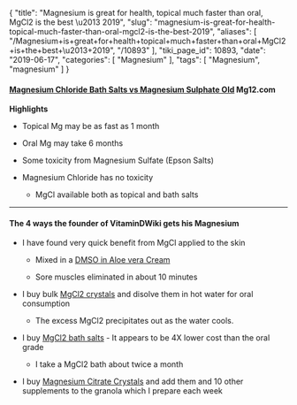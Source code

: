 {
    "title": "Magnesium is great for health, topical much faster than oral, MgCl2 is the best \u2013 2019",
    "slug": "magnesium-is-great-for-health-topical-much-faster-than-oral-mgcl2-is-the-best-2019",
    "aliases": [
        "/Magnesium+is+great+for+health+topical+much+faster+than+oral+MgCl2+is+the+best+\u2013+2019",
        "/10893"
    ],
    "tiki_page_id": 10893,
    "date": "2019-06-17",
    "categories": [
        "Magnesium"
    ],
    "tags": [
        "Magnesium",
        "magnesium"
    ]
}


#### [Magnesium Chloride Bath Salts vs Magnesium Sulphate Old](https://mg12.com/pages/magnesium-cloride-bath-salts-vs-magnesium-sulfate-old) Mg12.com

 **Highlights** 

* Topical Mg may be as fast as 1 month

* Oral Mg may take 6 months 

* Some toxicity from Magnesium Sulfate (Epson Salts)

* Magnesium Chloride has no toxicity

   * MgCl available both as topical and bath salts

---

#### The 4 ways the founder of VitaminDWiki gets his Magnesium

* I have found very quick benefit from MgCl applied to the skin 

   * Mixed in a [DMSO in Aloe vera Cream](https://www.amazon.com/gp/product/B0070Z7KME/ref=ppx_yo_dt_b_search_asin_title?ie=UTF8&psc=1)

   * Sore muscles eliminated in about 10 minutes

* I buy bulk [MgCl2 crystals](https://www.amazon.com/gp/product/B00YQGLW38/ref=ppx_yo_dt_b_search_asin_title?ie=UTF8&psc=1) and disolve them in hot water for oral consumption

   * The excess MgCl2 precipitates out as the water cools.

* I buy [MgCl2 bath salts](https://www.amazon.com/gp/product/B07J9ML9ZB/ref=ppx_yo_dt_b_search_asin_title?ie=UTF8&psc=1) - It appears to be 4X lower cost than the oral grade

   * I take a MgCl2 bath about twice a month

* I buy [Magnesium Citrate Crystals](https://www.amazon.com/gp/product/B00F7OZJR8/ref=ppx_yo_dt_b_search_asin_title?ie=UTF8&th=1) and add them and 10 other supplements to the granola which I prepare each week